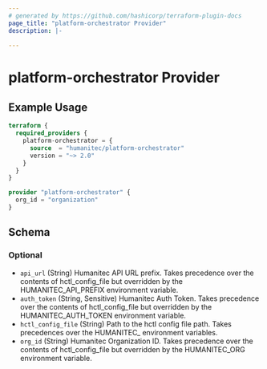 ```yaml
---
# generated by https://github.com/hashicorp/terraform-plugin-docs
page_title: "platform-orchestrator Provider"
description: |-
  
---
```


# platform-orchestrator Provider



## Example Usage

```terraform
terraform {
  required_providers {
    platform-orchestrator = {
      source  = "humanitec/platform-orchestrator"
      version = "~> 2.0"
    }
  }
}

provider "platform-orchestrator" {
  org_id = "organization"
}
```

<!-- schema generated by tfplugindocs -->
## Schema

### Optional

- `api_url` (String) Humanitec API URL prefix. Takes precedence over the contents of hctl_config_file but overridden by the HUMANITEC_API_PREFIX environment variable.
- `auth_token` (String, Sensitive) Humanitec Auth Token. Takes precedence over the contents of hctl_config_file but overridden by the HUMANITEC_AUTH_TOKEN environment variable.
- `hctl_config_file` (String) Path to the hctl config file path. Takes precedences over the HUMANITEC_ environment variables.
- `org_id` (String) Humanitec Organization ID. Takes precedence over the contents of hctl_config_file but overridden by the HUMANITEC_ORG environment variable.

